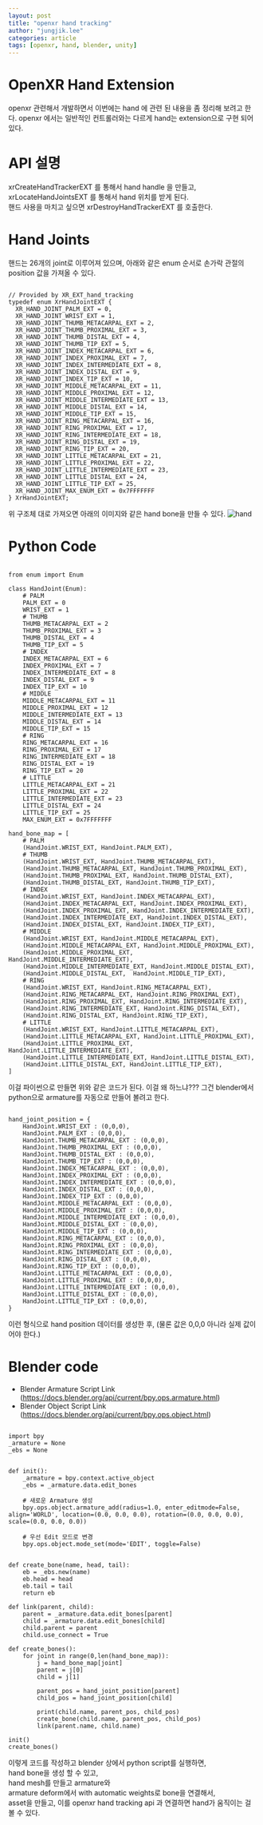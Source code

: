 ```yaml
---
layout: post
title: "openxr hand tracking"
author: "jungjik.lee"
categories: article
tags: [openxr, hand, blender, unity]
---
```


# OpenXR Hand Extension
openxr 관련해서 개발하면서 이번에는 hand 에 관련 된 내용을 좀 정리해 보려고 한다.
openxr 에서는 일반적인 컨트롤러와는 다르게 hand는 extension으로 구현 되어 있다.

# API 설명
xrCreateHandTrackerEXT 를 통해서 hand handle 을 만들고,<br/>
xrLocateHandJointsEXT 를 통해서 hand 위치를 받게 된다.<br/>
핸드 사용을 마치고 싶으면 xrDestroyHandTrackerEXT 를 호출한다.

# Hand Joints
핸드는 26개의 joint로 이루어져 있으며,
아래와 같은 enum 순서로 손가락 관절의 position 값을 가져올 수 있다.

<pre><code>
// Provided by XR_EXT_hand_tracking
typedef enum XrHandJointEXT {
  XR_HAND_JOINT_PALM_EXT = 0,
  XR_HAND_JOINT_WRIST_EXT = 1,
  XR_HAND_JOINT_THUMB_METACARPAL_EXT = 2,
  XR_HAND_JOINT_THUMB_PROXIMAL_EXT = 3,
  XR_HAND_JOINT_THUMB_DISTAL_EXT = 4,
  XR_HAND_JOINT_THUMB_TIP_EXT = 5,
  XR_HAND_JOINT_INDEX_METACARPAL_EXT = 6,
  XR_HAND_JOINT_INDEX_PROXIMAL_EXT = 7,
  XR_HAND_JOINT_INDEX_INTERMEDIATE_EXT = 8,
  XR_HAND_JOINT_INDEX_DISTAL_EXT = 9,
  XR_HAND_JOINT_INDEX_TIP_EXT = 10,
  XR_HAND_JOINT_MIDDLE_METACARPAL_EXT = 11,
  XR_HAND_JOINT_MIDDLE_PROXIMAL_EXT = 12,
  XR_HAND_JOINT_MIDDLE_INTERMEDIATE_EXT = 13,
  XR_HAND_JOINT_MIDDLE_DISTAL_EXT = 14,
  XR_HAND_JOINT_MIDDLE_TIP_EXT = 15,
  XR_HAND_JOINT_RING_METACARPAL_EXT = 16,
  XR_HAND_JOINT_RING_PROXIMAL_EXT = 17,
  XR_HAND_JOINT_RING_INTERMEDIATE_EXT = 18,
  XR_HAND_JOINT_RING_DISTAL_EXT = 19,
  XR_HAND_JOINT_RING_TIP_EXT = 20,
  XR_HAND_JOINT_LITTLE_METACARPAL_EXT = 21,
  XR_HAND_JOINT_LITTLE_PROXIMAL_EXT = 22,
  XR_HAND_JOINT_LITTLE_INTERMEDIATE_EXT = 23,
  XR_HAND_JOINT_LITTLE_DISTAL_EXT = 24,
  XR_HAND_JOINT_LITTLE_TIP_EXT = 25,
  XR_HAND_JOINT_MAX_ENUM_EXT = 0x7FFFFFFF
} XrHandJointEXT;
</code></pre>

위 구조체 대로 가져오면 아래의 이미지와 같은 hand bone을 만들 수 있다.
![hand](../assets/img/openxr_hand/hand.PNG)

# Python Code

<pre><code>
from enum import Enum

class HandJoint(Enum):
    # PALM
    PALM_EXT = 0
    WRIST_EXT = 1
    # THUMB
    THUMB_METACARPAL_EXT = 2
    THUMB_PROXIMAL_EXT = 3
    THUMB_DISTAL_EXT = 4
    THUMB_TIP_EXT = 5
    # INDEX
    INDEX_METACARPAL_EXT = 6
    INDEX_PROXIMAL_EXT = 7
    INDEX_INTERMEDIATE_EXT = 8
    INDEX_DISTAL_EXT = 9
    INDEX_TIP_EXT = 10
    # MIDDLE
    MIDDLE_METACARPAL_EXT = 11
    MIDDLE_PROXIMAL_EXT = 12
    MIDDLE_INTERMEDIATE_EXT = 13
    MIDDLE_DISTAL_EXT = 14
    MIDDLE_TIP_EXT = 15
    # RING
    RING_METACARPAL_EXT = 16
    RING_PROXIMAL_EXT = 17
    RING_INTERMEDIATE_EXT = 18
    RING_DISTAL_EXT = 19
    RING_TIP_EXT = 20
    # LITTLE
    LITTLE_METACARPAL_EXT = 21
    LITTLE_PROXIMAL_EXT = 22
    LITTLE_INTERMEDIATE_EXT = 23
    LITTLE_DISTAL_EXT = 24
    LITTLE_TIP_EXT = 25
    MAX_ENUM_EXT = 0x7FFFFFFF

hand_bone_map = [
    # PALM
    (HandJoint.WRIST_EXT, HandJoint.PALM_EXT),
    # THUMB
    (HandJoint.WRIST_EXT, HandJoint.THUMB_METACARPAL_EXT),
    (HandJoint.THUMB_METACARPAL_EXT, HandJoint.THUMB_PROXIMAL_EXT),
    (HandJoint.THUMB_PROXIMAL_EXT, HandJoint.THUMB_DISTAL_EXT),
    (HandJoint.THUMB_DISTAL_EXT, HandJoint.THUMB_TIP_EXT),
    # INDEX
    (HandJoint.WRIST_EXT, HandJoint.INDEX_METACARPAL_EXT),
    (HandJoint.INDEX_METACARPAL_EXT, HandJoint.INDEX_PROXIMAL_EXT),
    (HandJoint.INDEX_PROXIMAL_EXT, HandJoint.INDEX_INTERMEDIATE_EXT),
    (HandJoint.INDEX_INTERMEDIATE_EXT, HandJoint.INDEX_DISTAL_EXT),
    (HandJoint.INDEX_DISTAL_EXT, HandJoint.INDEX_TIP_EXT),
    # MIDDLE
    (HandJoint.WRIST_EXT, HandJoint.MIDDLE_METACARPAL_EXT),
    (HandJoint.MIDDLE_METACARPAL_EXT, HandJoint.MIDDLE_PROXIMAL_EXT),
    (HandJoint.MIDDLE_PROXIMAL_EXT,  HandJoint.MIDDLE_INTERMEDIATE_EXT),
    (HandJoint.MIDDLE_INTERMEDIATE_EXT, HandJoint.MIDDLE_DISTAL_EXT),
    (HandJoint.MIDDLE_DISTAL_EXT,  HandJoint.MIDDLE_TIP_EXT),
    # RING
    (HandJoint.WRIST_EXT, HandJoint.RING_METACARPAL_EXT),
    (HandJoint.RING_METACARPAL_EXT, HandJoint.RING_PROXIMAL_EXT),
    (HandJoint.RING_PROXIMAL_EXT, HandJoint.RING_INTERMEDIATE_EXT),
    (HandJoint.RING_INTERMEDIATE_EXT, HandJoint.RING_DISTAL_EXT),
    (HandJoint.RING_DISTAL_EXT, HandJoint.RING_TIP_EXT),
    # LITTLE
    (HandJoint.WRIST_EXT, HandJoint.LITTLE_METACARPAL_EXT),
    (HandJoint.LITTLE_METACARPAL_EXT, HandJoint.LITTLE_PROXIMAL_EXT),
    (HandJoint.LITTLE_PROXIMAL_EXT, HandJoint.LITTLE_INTERMEDIATE_EXT),
    (HandJoint.LITTLE_INTERMEDIATE_EXT, HandJoint.LITTLE_DISTAL_EXT),
    (HandJoint.LITTLE_DISTAL_EXT, HandJoint.LITTLE_TIP_EXT),
]
</code></pre>
이걸 파이썬으로 만들면 위와 같은 코드가 된다.
이걸 왜 하느냐??? 그건 blender에서 python으로 armature를 자동으로 만들어 볼려고 한다.

<pre><code>
hand_joint_position = {
    HandJoint.WRIST_EXT : (0,0,0),
    HandJoint.PALM_EXT : (0,0,0),
    HandJoint.THUMB_METACARPAL_EXT : (0,0,0),
    HandJoint.THUMB_PROXIMAL_EXT : (0,0,0),
    HandJoint.THUMB_DISTAL_EXT : (0,0,0),
    HandJoint.THUMB_TIP_EXT : (0,0,0),
    HandJoint.INDEX_METACARPAL_EXT : (0,0,0),
    HandJoint.INDEX_PROXIMAL_EXT : (0,0,0),
    HandJoint.INDEX_INTERMEDIATE_EXT : (0,0,0),
    HandJoint.INDEX_DISTAL_EXT : (0,0,0),
    HandJoint.INDEX_TIP_EXT : (0,0,0),
    HandJoint.MIDDLE_METACARPAL_EXT : (0,0,0),
    HandJoint.MIDDLE_PROXIMAL_EXT : (0,0,0),
    HandJoint.MIDDLE_INTERMEDIATE_EXT : (0,0,0),
    HandJoint.MIDDLE_DISTAL_EXT : (0,0,0),
    HandJoint.MIDDLE_TIP_EXT : (0,0,0),
    HandJoint.RING_METACARPAL_EXT : (0,0,0),
    HandJoint.RING_PROXIMAL_EXT : (0,0,0),
    HandJoint.RING_INTERMEDIATE_EXT : (0,0,0),
    HandJoint.RING_DISTAL_EXT : (0,0,0),
    HandJoint.RING_TIP_EXT : (0,0,0),
    HandJoint.LITTLE_METACARPAL_EXT : (0,0,0),
    HandJoint.LITTLE_PROXIMAL_EXT : (0,0,0),
    HandJoint.LITTLE_INTERMEDIATE_EXT : (0,0,0),
    HandJoint.LITTLE_DISTAL_EXT : (0,0,0),
    HandJoint.LITTLE_TIP_EXT : (0,0,0),
}
</code></pre>
이런 형식으로 hand position 데이터를 생성한 후, (물론 값은 0,0,0 아니라 실제 값이어야 한다.)

# Blender code
- Blender Armature Script Link (https://docs.blender.org/api/current/bpy.ops.armature.html)
- Blender Object Script Link (https://docs.blender.org/api/current/bpy.ops.object.html)

<pre><code>
import bpy
_armature = None 
_ebs = None


def init():
    _armature = bpy.context.active_object
    _ebs = _armature.data.edit_bones
    
    # 새로운 Armature 생성
    bpy.ops.object.armature_add(radius=1.0, enter_editmode=False, align='WORLD', location=(0.0, 0.0, 0.0), rotation=(0.0, 0.0, 0.0), scale=(0.0, 0.0, 0.0))

    # 우선 Edit 모드로 변경
    bpy.ops.object.mode_set(mode='EDIT', toggle=False)


def create_bone(name, head, tail):
    eb = _ebs.new(name)
    eb.head = head
    eb.tail = tail
    return eb

def link(parent, child):
    parent = _armature.data.edit_bones[parent]
    child = _armature.data.edit_bones[child]
    child.parent = parent
    child.use_connect = True

def create_bones():
    for joint in range(0,len(hand_bone_map)):
        j = hand_bone_map[joint]
        parent = j[0]
        child = j[1]

        parent_pos = hand_joint_position[parent]
        child_pos = hand_joint_position[child]

        print(child.name, parent_pos, child_pos)
        create_bone(child.name, parent_pos, child_pos)
        link(parent.name, child.name)

init()
create_bones()
</code></pre>

이렇게 코드를 작성하고 blender 상에서 python script를 실행하면, <br/>
hand bone을 생성 할 수 있고, <br/>
hand mesh를 만들고 armature와 <br/>
armature deform에서 with automatic weights로 bone을 연결해서,<br/>
asset을 만들고, 이를 openxr hand tracking api 과 연결하면 hand가 움직이는 걸 볼 수 있다.<br/>
